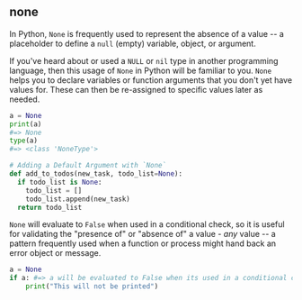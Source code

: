 ## none

In Python, `None` is frequently used to represent the absence of a value -- a placeholder to define a `null` (empty) variable, object, or argument.

If you've heard about or used a `NULL` or `nil` type in another programming language, then this usage of `None` in Python will be familiar to you. `None` helps you to declare variables or function arguments that you don't yet have values for. These can then be re-assigned to specific values later as needed.

```python
a = None
print(a)
#=> None
type(a)
#=> <class 'NoneType'>

# Adding a Default Argument with `None`
def add_to_todos(new_task, todo_list=None):
  if todo_list is None:
    todo_list = []
    todo_list.append(new_task)
  return todo_list

```

`None` will evaluate to `False` when used in a conditional check, so it is useful for validating the "presence of" or "absence of" a value - _any_ value -- a pattern frequently used when a function or process might hand back an error object or message.

```python
a = None
if a: #=> a will be evaluated to False when its used in a conditional check.
    print("This will not be printed")
```
